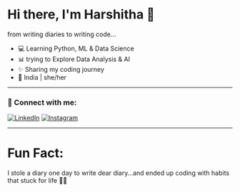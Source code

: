 # Hi there, I'm Harshitha 👋  
from writing diaries to writing code...

- 💻 Learning Python, ML & Data Science  
- 📊 trying to Explore Data Analysis & AI  
- ✨ Sharing my coding journey  
- 📍 India | she/her  

---

### 🔗 Connect with me:
[![LinkedIn](https://img.shields.io/badge/-LinkedIn-blue?logo=linkedin&logoColor=white)](https://linkedin.com/in/u-harshitha-2616b7324 )
[![Instagram](https://img.shields.io/badge/-Instagram-E4405F?logo=instagram&logoColor=white)](https://instagram.com/u.harshithaa)

---

# Fun Fact:
I stole a diary one day to write dear diary…and ended up coding with habits that stuck for life 📓💡

<!--
**u-harshitha007/u-harshitha007** is a ✨ _special_ ✨ repository because its `README.md` (this file) appears on your GitHub profile.

Here are some ideas to get you started:

- 🔭 I’m currently working on ...
- 🌱 I’m currently learning ...
- 👯 I’m looking to collaborate on ...
- 🤔 I’m looking for help with ...
- 💬 Ask me about ...
- 📫 How to reach me: ...
- 😄 Pronouns: ...
- ⚡ Fun fact: ...
-->
